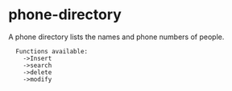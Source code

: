 # phone-directory
A phone directory lists the names and phone numbers of people.

      Functions available:
        ->Insert
        ->search
        ->delete
        ->modify
